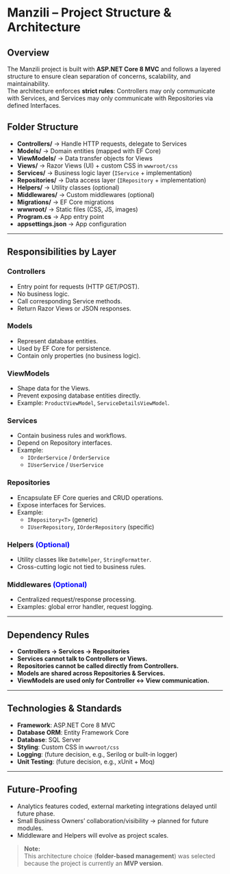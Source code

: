 # Manzili – Project Structure & Architecture

## Overview
The Manzili project is built with **ASP.NET Core 8 MVC** and follows a layered structure to ensure clean separation of concerns, scalability, and maintainability.  
The architecture enforces **strict rules**: Controllers may only communicate with Services, and Services may only communicate with Repositories via defined Interfaces.  

## Folder Structure


- **Controllers/** → Handle HTTP requests, delegate to Services  
- **Models/** → Domain entities (mapped with EF Core)  
- **ViewModels/** → Data transfer objects for Views  
- **Views/** → Razor Views (UI) + custom CSS in `wwwroot/css`  
- **Services/** → Business logic layer (`IService` + implementation)  
- **Repositories/** → Data access layer (`IRepository` + implementation)  
- **Helpers/** → Utility classes (optional)  
- **Middlewares/** → Custom middlewares (optional)  
- **Migrations/** → EF Core migrations  
- **wwwroot/** → Static files (CSS, JS, images)  
- **Program.cs** → App entry point  
- **appsettings.json** → App configuration

---

## Responsibilities by Layer

### Controllers
- Entry point for requests (HTTP GET/POST).
- No business logic.
- Call corresponding Service methods.
- Return Razor Views or JSON responses.

### Models
- Represent database entities.
- Used by EF Core for persistence.
- Contain only properties (no business logic).

### ViewModels
- Shape data for the Views.
- Prevent exposing database entities directly.
- Example: `ProductViewModel`, `ServiceDetailsViewModel`.

### Services
- Contain business rules and workflows.
- Depend on Repository interfaces.
- Example:  
  - `IOrderService` / `OrderService`  
  - `IUserService` / `UserService`  

### Repositories
- Encapsulate EF Core queries and CRUD operations.
- Expose interfaces for Services.  
- Example:  
  - `IRepository<T>` (generic)  
  - `IUserRepository`, `IOrderRepository` (specific)  

### Helpers <span style="color:blue">(Optional)
- Utility classes like `DateHelper`, `StringFormatter`.  
- Cross-cutting logic not tied to business rules.

### Middlewares <span style="color:blue">(Optional)
- Centralized request/response processing.  
- Examples: global error handler, request logging.

---

## Dependency Rules
- **Controllers → Services → Repositories**  
- **Services cannot talk to Controllers or Views.**  
- **Repositories cannot be called directly from Controllers.**  
- **Models are shared across Repositories & Services.**  
- **ViewModels are used only for Controller ↔ View communication.**

---

## Technologies & Standards
- **Framework**: ASP.NET Core 8 MVC  
- **Database ORM**: Entity Framework Core  
- **Database**: SQL Server 
- **Styling**: Custom CSS in `wwwroot/css`  
- **Logging**: (future decision, e.g., Serilog or built-in logger)  
- **Unit Testing**: (future decision, e.g., xUnit + Moq)  

---

## Future-Proofing
- Analytics features coded, external marketing integrations delayed until future phase.  
- Small Business Owners’ collaboration/visibility → planned for future modules.  
- Middleware and Helpers will evolve as project scales.  

> **Note:**  
> This architecture choice (**folder-based management**) was selected because the project is currently an **MVP version**.